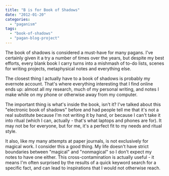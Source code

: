 ```yaml
---
title: "B is for Book of Shadows"
date: "2012-01-20"
categories: 
  - "paganism"
tags: 
  - "book-of-shadows"
  - "pagan-blog-project"
---
```


The book of shadows is considered a must-have for many pagans. I've certainly given it a try a number of times over the years, but despite my best efforts, every blank book I carry turns into a mishmash of to-do lists, scenes for writing projects, metaphysical notes and everything else.  
  
The closest thing I actually have to a book of shadows is probably my evernote account. That's where everything interesting that I find online ends up: almost all my research, much of my personal writing, and notes I make while on my phone or otherwise away from my computer.  
  
The important thing is what's inside the book, isn't it? I've talked about this "electronic book of shadows" before and had people tell me that it's not a real substitute because I'm not writing it by hand, or because I can't take it into ritual (which I can, actually - that's what laptops and phones are for). It may not be for everyone, but for me, it's a perfect fit to my needs and ritual style.  
  
It also, like my many attempts at paper journals, is not exclusively for magical work. I consider this a good thing. My life doesn't have strict boundaries between "magical" and "nonmagical" so I don't expect my notes to have one either. This cross-contamination is actually useful - it means I'm often surprised by the results of a quick keyword search for a specific fact, and can lead to inspirations that I would not otherwise reach.
